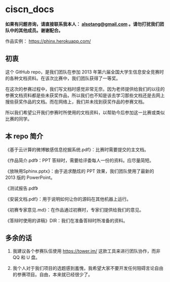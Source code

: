 ciscn_docs
==========

<strong>如果有问题咨询，请直接联系我本人： alsotang@gmail.com 。请勿打扰我们团队中的其他成员。谢谢配合。</strong>

作品实例： https://phinx.herokuapp.com/

## 初衷

这个 GitHub repo，是我们团队在参加 2013 年第六届全国大学生信息安全竞赛时的各种文档资料。在该次比赛中，我们团队获得了一等奖。

在这次的参赛过程中，我们写文档时感觉非常无奈。因为老师提供给我们的以往的参赛文档资料都是些未获奖作品，所以我们也不知是该去学习那些文档还是去网上搜些获奖作品的文档。而在网络上，我们并未找到获奖作品的参赛文档。

所以我们希望公开我们参赛时所使用的文档资料，以帮助今后参加这一比赛或类似比赛的同学。

## 本 repo 简介

《基于云计算的微博敏感信息挖掘系统.pdf》：比赛时需要提交的主文档。

《作品简介.pdf》：PPT 答辩时，需要给评委每人一份的资料。应尽量简短。

《放映用Sphinx.pptx》：由于追求酷炫的 PPT 效果，我们团队使用了最新的 2013 版的 PowerPoint。

《测试报告.pdf》

《安装文档.pdf》：用于说明如何让你的源码在其他机器上运行。

《初赛专家意见.md》：在作品通过初赛时，专家们提供给我们的意见。

《答辩时使用的讲稿》DIR：我们在准备答辩时所准备的资料。

## 多余的话

1. 我建议各个参赛队伍使用 https://tower.im/ 这款工具来进行团队协作，而非 QQ 和 U 盘。

2. 我个人对于我们项目的选题感到羞愧，我希望大家不要开发任何阻碍言论自由的参赛项目。自由，本来就已经很少了。
